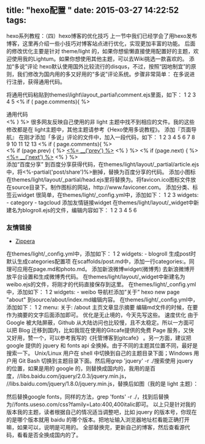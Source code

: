 title: "hexo配置 "
date: 2015-03-27 14:22:52
tags:
---
hexo系列教程：（四）hexo博客的优化技巧
上一节中我们已经学会了用hexo发布博客，这里再介绍一些小技巧对博客站点进行优化，实现更加丰富的功能。
后面的修改优化主要是针对 theme/light 的，如果你想偷懒直接使用配置好的主题，欢迎使用我的Lightum。如果你想使用其他主题，可以去Wiki挑选一款喜欢的。
添加“多说”评论
hexo默认使用国外比较流行的disqus，不过，按照“因地制宜”的原则，我们修改为国内用的多又好用的“多说”评论系统。步骤非常简单：
在多说进行注册，获得通用代码。
<!--more-->
将通用代码粘贴到themes\light\layout\_partial\comment.ejs里面，如下：
1
2
3
4
5
<% if ( page.comments){ %>
<section id="comment">
通用代码
</section>
<% } %>
很多网友反映自己使用的非 light 主题中找不到相应的文件。我的这些修改都是在 light主题中，其他主题请参考《Hexo使用多说教程》。
添加『页面导航』
在刚才添加「多说」评论的文件中，加入一段代码，如下：
1
2
3
4
5
6
7
8
9
10
11
12
13
<% if ( page.comments){ %>

 <nav id="pagination" >
    <% if (page.prev) { %>
    <a href="<%- config.root %><%- page.prev.path %>" class="alignleft prev" ><%= __('prev') %></a>
    <% } %>
    <% if (page.next) { %>
    <a href="<%- config.root %><%- page.next.path %>" class="alignright next" ><%= __('next') %></a>
    <% } %>
    <div class="clearfix"></div>
</nav>

<section id="comment">
添加“百度分享”
到百度分享获得代码，在themes/light/layout/_partial/article.ejs中，将<%-partial('post/share')%>删掉，替换为百度分享的代码。
添加小图标
在themes/light/layout/_partial/head.ejs里将<link href="<%- config.root %>favicon.png" rel="icon">替换为<link href="<%- config.root %>favicon.ico" rel="icon" type="image/x-ico">。将favicon.ico图标文件放在source目录下。制作图标的网站，http://www.faviconer.com。
添加分类、标签云widget
很简单，在themes/light/_config.yml中，添加如下：
1
2
3
widgets:
- category
- tagcloud
添加友情链接widget
在themes/light/layout/_widget中新建名为blogroll.ejs的文件，编辑内容如下：
1
2
3
4
5
6
<div class="widget tag">
<h3 class="title">友情链接</h3>
<ul class="entry">
<li><a href="http://zipperary.com/" title="Zippera's Blog">Zippera</a></li>
</ul>
</div>
在themes/light/_config.yml中，添加如下：
1
2
widgets:
- blogroll
生成post时默认生成categories配置项
在scaffolds/post.md中，添加一行categories:。同理可应用在page.md和photo.md。
添加新浪微博widget(微博秀)
去新浪微博开放平台设置和生成微博秀代码。
在themes/light/layout/_widget中新建名为weibo.ejs的文件，将刚才的代码直接保存到这里。
在themes/light/_config.yml中，添加如下：
1
2
widgets:
- weibo
导航栏添加”关于”
hexo new page "about"
到source/about/index.md编辑内容。
在themes/light/_config.yml中，添加如下：
1
2
menu:
  关于: /about
主页文章显示摘要
编辑md文件的时候，在要作为摘要的文字后面添加<!--more-->即可。
优化是无止境的，今天先写这些。
速度优化
由于 Google 被大陆屏蔽，Github 从大陆访问也比较慢，且不太稳定。所以一方面可以把 Blog 迁移到国内，比如我现在使用的Gitcafe提供的免费 Page 服务，又快又好用，赞一个，可以参考我写的《托管博客到gitcafe》 。另一方面，建议把 google 提供的 jquery 和 fonts api 全换掉。由于不同的主题其位置不同，最好是搜索一下。
Unix/Linux 用户在 shell 中切换到自己的主题目录下面；Windows 用户用 Git Bash 切换到主题目录下面。然后用grep 'jquery' -r ./搜索使用 jquery 的位置，如果是用的 google 的，则替换成国内的，我用的是百度，//libs.baidu.com/jquery/2.0.3/jquery.min.js， //libs.baidu.com/jquery/1.8.0/jquery.min.js，替换后如图（我的是 light 主题）：

然后替换google fonts，同样的方法，grep 'fonts' -r ./，找到后替换为//fonts.useso.com/css?family=Lato:400,400italic即可。
以上只是针对我的版本我的主题，读者根据自己的情况适当调整吧，比如 jquery 的版本号，你现在的是哪个版本就用 baidu 的哪个版本。把地址输入浏览器地址栏看能正确打开嘛，如果可以，说明是可用的。
全部替换完，更新自己的博客，然后查看源代码，看看是否全换成国内的了。